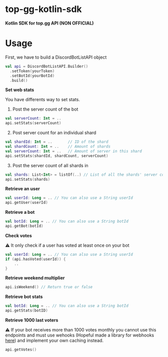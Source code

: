# top-gg-kotlin-sdk
**Kotlin SDK for top.gg API (NON OFFICIAL)**


# Usage
First, we have to build a DiscordBotListAPI object

```kotlin
val api = DiscordBotListAPI.Builder()
  .setToken(yourToken)
  .setBotId(yourBotId)
  .build()
```

**Set web stats**

You have differents way to set stats.

1. Post the server count of the bot
```kotlin
val serverCount: Int = ..
api.setStats(serverCount)
```

2. Post server count for an individual shard
```kotlin
val shardId: Int = ..       // ID of the shard
val shardCount: Int = ..    // Amount of shards
val serverCount: Int = ..   // Amount of server in this shard
api.setStats(shardId, shardCount, serverCount)
```

3. Post the server count of all shards in 
```kotlin
val shards: List<Int> = listOf(..) // List of all the shards' server counts
api.setStats(shards)
```


**Retrieve an user**

```kotlin
val userId: Long = .. // You can also use a String userId
api.getUser(userId)
```


**Retrieve a bot**

```kotlin
val botId: Long = .. // You can also use a String botId
api.getBot(botId)
```

**Check votes**

:warning: It only check if a user has voted at least once on your bot
```kotlin
val userId: Long = .. // You can also use a String userId
if (api.hasVoted(userId)) {
    ..
}
```

**Retrieve weekend multiplier**

```kotlin
api.isWeekend() // Return true or false
```

**Retrieve bot stats**

```kotlin
val botId: Long = .. // You can also use a String botId
api.getStats(botID) 
```

**Retrieve 1000 last voters**

⚠️ If your bot receives more than 1000 votes monthly you cannot use this endpoints and must use wehooks (Hopeful made a library for webhooks [here](https://github.com/Hopeful-Developers/topggwebhooks4j)) and implement your own caching instead.
```kotlin
api.getVotes() 
```
